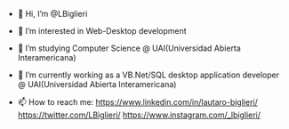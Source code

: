 - 👋 Hi, I’m @LBiglieri
- 👀 I’m interested in Web-Desktop development
- 🌱 I’m studying Computer Science @ UAI(Universidad Abierta Interamericana)
- 💼 I’m currently working as a  VB.Net/SQL desktop application developer @ UAI(Universidad Abierta Interamericana)

- 📫 How to reach me:
https://www.linkedin.com/in/lautaro-biglieri/
https://twitter.com/LBiglieri/
https://www.instagram.com/_lbiglieri/
